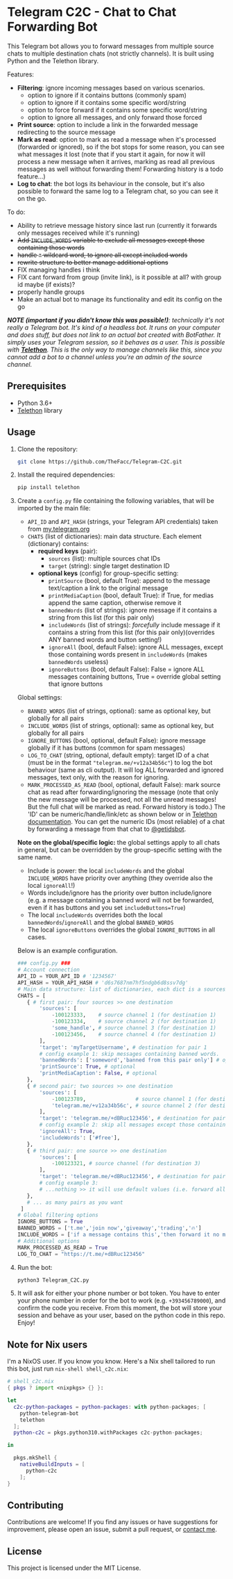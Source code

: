 # Telegram C2C - Chat to Chat Forwarding Bot

This Telegram bot allows you to forward messages from multiple source chats to multiple destination chats (not strictly channels). It is built using Python and the Telethon library.

Features:
- **Filtering**: ignore incoming messages based on various scenarios.
  - option to ignore if it contains buttons (commonly spam)
  - option to ignore if it contains some specific word/string
  - option to force forward if it contains some specific word/string
  - option to ignore all messages, and only forward those forced
- **Print source**: option to include a link in the forwarded message redirecting to the source message
- **Mark as read**: option to mark as read a message when it's processed (forwarded or ignored), so if the bot stops for some reason, you can see what messages it lost (note that if you start it again, for now it will process a new message when it arrives, marking as read all previous messages as well without forwarding them! Forwarding history is a todo feature...)
- **Log to chat**: the bot logs its behaviour in the console, but it's also possible to forward the same log to a Telegram chat, so you can see it on the go.

To do:
- Ability to retrieve message history since last run (currently it forwards only messages received while it's running)
- ~~Add `INCLUDE_WORDS` variable to exclude all messages except those containing those words~~
- ~~handle `*` wildcard word, to ignore all except included words~~
- ~~rewrite structure to better manage additional options~~
- FIX managing handles i think
- FIX cant forward from group (invite link), is it possible at all? with group id maybe (if exists)?
- properly handle groups
- Make an actual bot to manage its functionality and edit its config on the go

_**NOTE (important if you didn't know this was possible!)**: technically it's not really a Telegram bot. It's kind of a headless bot. It runs on your computer and does stuff, but does not link to an actual bot created with BotFather. It simply uses your Telegram session, so it behaves as a user. This is possible with **[Telethon](https://github.com/LonamiWebs/Telethon)**. This is the only way to manage channels like this, since you cannot add a bot to a channel unless you're an admin of the source channel._

## Prerequisites

- Python 3.6+
- [Telethon](https://github.com/LonamiWebs/Telethon) library

## Usage

1. Clone the repository:

   ```bash
   git clone https://github.com/TheFacc/Telegram-C2C.git
   ```

2. Install the required dependencies:

   ```bash
   pip install telethon
   ```

3. Create a `config.py` file containing the following variables, that will be imported by the main file:
   - `API_ID` and `API_HASH` (strings, your Telegram API credentials) taken from [my.telegram.org](https://my.telegram.org/)
   - `CHATS` (list of dictionaries): main data structure. Each element (dictionary) contains:
      - **required keys** (pair):
        - `sources` (list): multiple sources chat IDs
        - `target` (string): single target destination ID
      - **optional keys** (config) for group-specific setting:
        - `printSource` (bool, default True): append to the message text/caption a link to the original message
        - `printMediaCaption` (bool, default True): if True, for medias append the same caption, otherwise remove it
        - `bannedWords` (list of strings): ignore message if it contains a string from this list (for this pair only)
        - `includeWords` (list of strings): _forcefully_ include message if it contains a string from this list (for this pair only)(overrides ANY banned words and button setting!)
        - `ignoreAll` (bool, default False): ignore ALL messages, except those containing words present in `includeWords` (makes `bannedWords` useless)
        - `ignoreButtons` (bool, default False): False = ignore ALL messages containing buttons, True = override global setting that ignore buttons
    
    Global settings:
   - `BANNED_WORDS` (list of strings, optional): same as optional key, but globally for all pairs
   - `INCLUDE_WORDS` (list of strings, optional): same as optional key, but globally for all pairs
   - `IGNORE_BUTTONS` (bool, optional, default False): ignore message globally if it has buttons (common for spam messages)
   - `LOG_TO_CHAT` (string, optional, default empty): target ID of a chat (must be in the format `"telegram.me/+v12a34b56c"`) to log the bot behaviour (same as cli output). It will log ALL forwarded and ignored messages, text only, with the reason for ignoring.
   - `MARK_PROCESSED_AS_READ` (bool, optional, default False): mark source chat as read after forwarding/ignoring the message (note that only the new message will be processed, not all the unread messages! But the full chat will be marked as read. Forward history is todo.)
   The 'ID' can be numeric/handle/link/etc as shown below or in [Telethon documentation](https://docs.telethon.dev/en/stable/concepts/entities.html#getting-entities). You can get the numeric IDs (most reliable) of a chat by forwarding a message from that chat to [@getidsbot](https://t.me/getidsbot).
   
   **Note on the global/specific logic:** the global settings apply to all chats in general, but can be overridden by the group-specific setting with the same name.
   - Include is power: the local `includeWords` and the global `INCLUDE_WORDS` have priority over anything (they override also the local `ignoreAll`!)
   - Words include/ignore has the priority over button include/ignore (e.g. a message containing a banned word will not be forwarded, even if it has buttons and you set `includeButtons=True`)
   - The local `includeWords` overrides both the local `bannedWords`/`ignoreAll` and the global `BANNED_WORDS`
   - The local `ignoreButtons` overrides the global `IGNORE_BUTTONS` in all cases.

   Below is an example configuration. 

   ```python
   ### config.py ###
   # Account connection
   API_ID = YOUR_API_ID # '1234567'
   API_HASH = YOUR_API_HASH # 'd6s7687nm7hf5ndgb6d8ssv7dg'
   # Main data structure: list of dictionaries, each dict is a sources/destination pair, with additional optional settings for each couple
   CHATS = [
      { # first pair: four sources >> one destination
          'sources': [
              -100123333,    # source channel 1 (for destination 1)
              -100123334,    # source channel 2 (for destination 1)
              'some_handle', # source channel 3 (for destination 1)
              -100123456,    # source channel 4 (for destination 1)
          ],
          'target': 'myTargetUsername', # destination for pair 1
          # config example 1: skip messages containing banned words.
          'bannedWords': ['someword','banned from this pair only'] # optional
          'printSource': True, # optional
          'printMediaCaption': False, # optional
      },
      { # second pair: two sources >> one destination
          'sources': [
              -100123789,                # source channel 1 (for destination 2)
              'telegram.me/+v12a34b56c', # source channel 2 (for destination 2)
          ],
          'target': 'telegram.me/+dBRuc123456', # destination for pair 2
          # config example 2: skip all messages except those containing '#free'
          'ignoreAll': True,
          'includeWords': ['#free'],
      },
      { # third pair: one source >> one destination
          'sources': [
              -100123321, # source channel (for destination 3)
          ],
          'target': 'telegram.me/+dBRuc123456', # destination for pair 3
          # config example 3:
          # ...nothing >> it will use default values (i.e. forward all, print caption and source)
      },
      # ... as many pairs as you want
    ]
   # Global filtering options
   IGNORE_BUTTONS = True
   BANNED_WORDS = ['t.me','join now','giveaway','trading','🔥']
   INCLUDE_WORDS = ['if a message contains this','then forward it no matter what']
   # Additional options
   MARK_PROCESSED_AS_READ = True
   LOG_TO_CHAT = "https://t.me/+dBRuc123456"
   ```

4. Run the bot:

   ```bash
   python3 Telegram_C2C.py
   ```

5. It will ask for either your phone number or bot token. You have to enter your phone number in order for the bot to work (e.g. `+393456789000`), and confirm the code you receive. From this moment, the bot will store your session and behave as your user, based on the python code in this repo. Enjoy!

## Note for Nix users

I'm a NixOS user. If you know you know. Here's a Nix shell tailored to run this bot, just run `nix-shell shell_c2c.nix`:
```nix
# shell_c2c.nix
{ pkgs ? import <nixpkgs> {} }:

let
  c2c-python-packages = python-packages: with python-packages; [
    python-telegram-bot
    telethon
  ];
  python-c2c = pkgs.python310.withPackages c2c-python-packages;

in

  pkgs.mkShell {
    nativeBuildInputs = [
      python-c2c
    ];
}
```

## Contributing

Contributions are welcome! If you find any issues or have suggestions for improvement, please open an issue, submit a pull request, or [contact me](https://thefacc.github.io/).

## License

This project is licensed under the MIT License.
